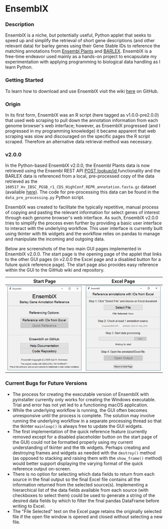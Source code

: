 # EnsemblX

### Description

EnsemblX is a niche, but potentially useful, Python applet that seeks to speed up and simplify the retrieval of short gene descriptions (and other relevant data) for barley genes using their Gene Stable IDs to reference the matching annotations from [Ensembl Plants](https://plants.ensembl.org/) and [BARLEX](http://barlex.barleysequence.org/). EnsemblX is a free-time endeavor used mainly as a hands-on project to encapsulate my experimentation with applying programming to biological data handling as I learn Python.

### Getting Started

To learn how to download and use EnsemblX visit the wiki [here](https://github.com/crlsmmns/ensemblx/wiki) on GitHub.

### Origin

In its first form, EnsemblX was an R script (here tagged as v1.0.0-pre2.0.0) that used web scraping to pull down the annotation information from each genome browser's web interface; however, as EnsemblX progressed (and I progressed in my programming knowledge) it became apparent that web scraping was slow and discouraged on the specific pages the R script scraped. Therefore an alternative data retrieval method was necessary.

### v2.0.0
In the Python-based EnsemblX v2.0.0, the Ensembl Plants data is now retrieved using the Ensembl REST API [POST lookup/id ](https://rest.ensembl.org/documentation/info/lookup_post) functionality and the BARLEX data is referenced from a local, pre-processed copy of the data retrieved as the `160517_Hv_IBSC_PGSB_r1_CDS_HighConf_REPR_annotation.fasta.gz` dataset (available [here](https://webblast.ipk-gatersleben.de/barley_ibsc/downloads/)). The code for pre-processing this data can be found in the `data_pre_processing.py` Python script.

EnsemblX was created to facilitate the typically repetitive, manual process of copying and pasting the relevant information for select genes of interest through each genome browser's web interface. As such, EnsemblX v2.0.0 tries to simplify the process even further by providing a basic user interface to interact with the underlying workflow. This user interface is currently built using tkinter with ttk widgets and the workflow relies on pandas to manage and manipulate the incoming and outgoing data.

Below are screenshots of the two main GUI pages implemented in EnsemblX v2.0.0. The start page is the opening page of the applet that links to the other GUI pages (in v2.0.0 the Excel page and a disabled button for a future quick reference page). The start page also provides easy reference within the GUI to the GitHub wiki and repository.

Start Page|Excel Page
:---:|:---:
![Windows 10 Start Page](https://github.com/crlsmmns/ensemblx/blob/v2.0.0/images/ensemblx_startpage_windows10.png) | ![Windows 10 Excel Page](https://github.com/crlsmmns/ensemblx/blob/v2.0.0/images/ensemblx_excelpage_windows10.png)

### Current Bugs for Future Versions
* The process for creating the executable version of EnsemblX with pyinstaller currently only works for creating the Windows executable. Trial and error has not yet led to a functioning macOS application.
* While the underlying workflow is running, the GUI often becomes unresponsive until the process is complete. The solution may involve running the underlying workflow in a separate processing thread so that the tkinter `mainloop()` is always free to update the GUI widgets.
* The first implementation of the quick reference feature (currently removed except for a disabled placeholder button on the start page of the GUI) could not be formatted properly using my current understanding of tkinter and the ttk widgets. Perhaps creating and destroying frames and widgets as needed with the `destroy()` method (as opposed to stacking and raising them with the `show_frame()` method) would better support displaying the varying format of the quick reference output on-screen.
* There is no option for selecting which data fields to return from each source in the final output so the final Excel file contains all the information returned from the selected source(s). Implementing a hierarchical list of the data fields available from each source (with checkboxes to select them) could be used to generate a string of the desired data fields by which to filter the final pandas DataFrame before writing to Excel.
* The "File Selected" text on the Excel page retains the originally selected file if the open file window is opened and closed without selecting a new file.